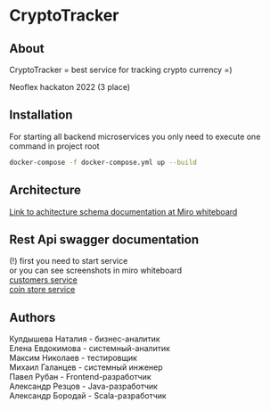 # CryptoTracker
## About
CryptoTracker = best service for tracking crypto currency =)

Neoflex hackaton 2022 (3 place)

## Installation
For starting all backend microservices you only need to execute one command in project root
```bash
docker-compose -f docker-compose.yml up --build
```

## Architecture
[Link to achitecture schema documentation at Miro whiteboard](https://miro.com/app/board/uXjVOLwCDMI=/?invite_link_id=14810908705)

## Rest Api swagger documentation
(!) first you need to start service\
or you can see screenshots in miro whiteboard\
[customers service](http://localhost:8081/swagger-ui.html)\
[coin store service](http://localhost:8082/swagger-ui.html)

## Authors
Кулдышева Наталия - бизнес-аналитик\
Елена Евдокимова - системный-аналитик\
Максим Николаев - тестировщик\
Михаил Галанцев - системный инженер\
Павел Рубан - Frontend-разработчик\
Александр Резцов - Java-разработчик\
Александр Бородай - Scala-разработчик 

